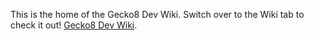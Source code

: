 This is the home of the Gecko8 Dev Wiki. Switch over to the Wiki tab to check it out! [Gecko8 Dev Wiki](https://github.com/gecko-8/devwiki/wiki).
